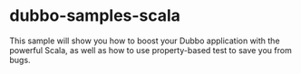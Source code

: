 # dubbo-samples-scala

This sample will show you how to boost your Dubbo application with the powerful Scala, as well as how to use property-based test to save you from bugs.
